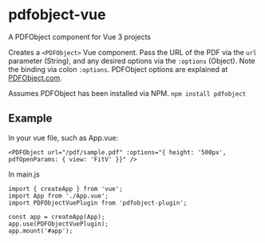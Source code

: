 # pdfobject-vue
A PDFObject component for Vue 3 projects

Creates a `<PDFObject>` Vue component. Pass the URL of the PDF via the `url` parameter (String), and any desired options via the `:options` (Object). Note the binding via colon `:options`. PDFObject options are explained at [PDFObject.com](https://pdfobject.com). 

Assumes PDFObject has been installed via NPM. `npm install pdfobject`

## Example

In your vue file, such as App.vue:
```
<PDFObject url="/pdf/sample.pdf" :options="{ height: '500px', pdfOpenParams: { view: 'FitV' }}" />
```

In main.js
```
import { createApp } from 'vue';
import App from './App.vue';
import PDFObjectVuePlugin from 'pdfobject-plugin';

const app = createApp(App);
app.use(PDFObjectVuePlugin);
app.mount('#app');
```